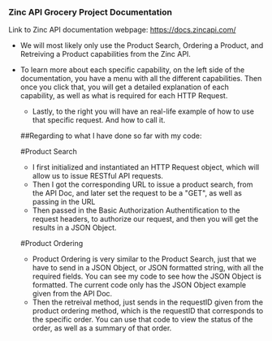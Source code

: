 ### Zinc API Grocery Project Documentation

Link to Zinc API documentation webpage: https://docs.zincapi.com/


- We will most likely only use the Product Search, Ordering a Product, and Retreiving a Product capabilities from the Zinc API.
- To learn more about each specific capability, on the left side of the documentation, you have a menu with all the different capabilities.
  Then once you click that, you will get a detailed explanation of each capability, as well as what is required for each HTTP Request.
  - Lastly, to the right you will have an real-life example of how to use that specific request. And how to call it.
  
  
  ##Regarding to what I have done so far with my code:
  
  #Product Search
  - I first initialized and instantiated an HTTP Request object, which will allow us to issue RESTful API requests. 
  - Then I got the corresponding URL to issue a product search, from the API Doc, and later set the request to be a "GET", as well as passing in the URL
  - Then passed in the Basic Authorization Authentification to the request headers, to authorize our request, and then you will get the results in a JSON Object.
  
  #Product Ordering
  - Product Ordering is very similar to the Product Search, just that we have to send in a JSON Object, or JSON formatted string, with all the required fields. You can 
    see my code to see how the JSON Object is formatted. The current code only has the JSON Object example given from the API Doc.
  - Then the retreival method, just sends in the requestID given from the product ordering method, which is the requestID that corresponds to the specific order.
    You can use that code to view the status of the order, as well as a summary of that order.
    
    
 
